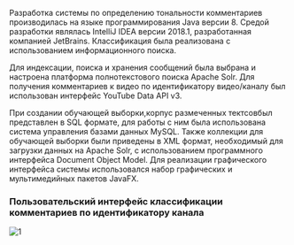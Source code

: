 Разработка системы по определению тональности комментариев производилась на языке программирования Java версии 8. Средой разработки являлась IntelliJ IDEA версии 2018.1, разработанная компанией JetBrains. Классификация была реализована с использованием информационного поиска.

Для индексации, поиска и хранения сообщений была выбрана и настроена платформа полнотекстового поиска Apache Solr. Для получения комментариев к видео по идентификатору видео/каналу был использован интерфейс YouTube Data API v3. 

При создании обучающей выборки,корпус размеченных тектсовбыл представлен в SQL формате, для работы с ним была использована система управления базами данных MySQL. Также коллекции для обучающей выборки были приведены в XML формат, необходимый для загрузки данных на Apache Solr, с использованием программного интерфейса Document Object Model. Для реализации графического интерфейса системы использовался набор графических и мультимедийных пакетов JavaFX. 


### Пользовательский интерфейс классификации комментариев по идентификатору канала
![1](https://sun9-2.userapi.com/c831308/v831308944/165619/q1PZhZYT7rw.jpg "Пользовательский интерфейс классификации комментариев по идентификатору канала") 
